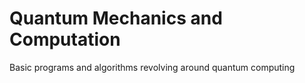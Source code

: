 # Quantum Mechanics and Computation    
Basic programs and algorithms revolving around quantum computing       

